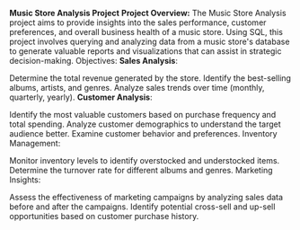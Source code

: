 **Music Store Analysis Project**
**Project Overview:**
The Music Store Analysis project aims to provide insights into the sales performance, customer preferences, and overall business health of a music store. Using SQL, this project involves querying and analyzing data from a music store's database to generate valuable reports and visualizations that can assist in strategic decision-making.
Objectives:
**Sales Analysis**:

Determine the total revenue generated by the store.
Identify the best-selling albums, artists, and genres.
Analyze sales trends over time (monthly, quarterly, yearly).
**Customer Analysis**:

Identify the most valuable customers based on purchase frequency and total spending.
Analyze customer demographics to understand the target audience better.
Examine customer behavior and preferences.
Inventory Management:

Monitor inventory levels to identify overstocked and understocked items.
Determine the turnover rate for different albums and genres.
Marketing Insights:

Assess the effectiveness of marketing campaigns by analyzing sales data before and after the campaigns.
Identify potential cross-sell and up-sell opportunities based on customer purchase history.
